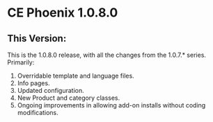 # CE Phoenix 1.0.8.0
## This Version:
This is the 1.0.8.0 release, with all the changes from the 1.0.7.* series.  Primarily:  

  1.  Overridable template and language files.
  2.  Info pages.
  3.  Updated configuration.
  4.  New Product and category classes.
  5.  Ongoing improvements in allowing add-on installs without coding modifications.
